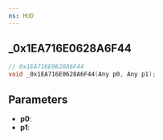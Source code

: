 ```yaml
---
ns: HUD
---
```

## _0x1EA716E0628A6F44

```c
// 0x1EA716E0628A6F44
void _0x1EA716E0628A6F44(Any p0, Any p1);
```

## Parameters
* **p0**:
* **p1**:
